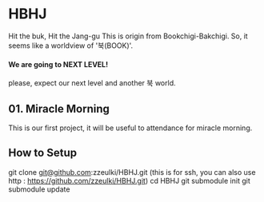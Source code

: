 # HBHJ
Hit the buk, Hit the Jang-gu
This is origin from Bookchigi-Bakchigi. So, it seems like a worldview of '북(BOOK)'.


#### We are going to NEXT LEVEL!
please, expect our next level and another 북 world.


## 01. Miracle Morning
This is our first project, it will be useful to attendance for miracle morning.


## How to Setup 
git clone git@github.com:zzeulki/HBHJ.git (this is for ssh, you can also use http : https://github.com/zzeulki/HBHJ.git)
cd HBHJ
git submodule init
git submodule update



